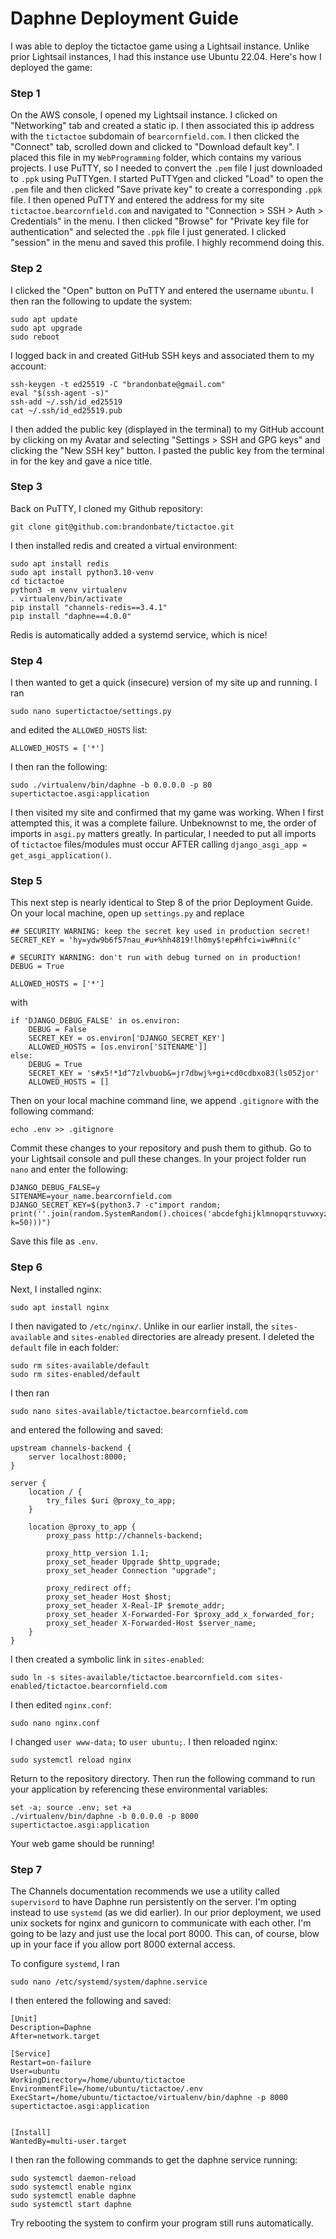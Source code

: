 # Daphne Deployment Guide

I was able to deploy the tictactoe game using a Lightsail instance.
Unlike prior Lightsail instances, I had this instance use Ubuntu 22.04.
Here's how I deployed the game:

### Step 1
On the AWS console, I opened my Lightsail instance. I clicked on "Networking" tab
and created a static ip. I then associated this ip address with the ```tictactoe``` subdomain of
```bearcornfield.com```. 
I then clicked the "Connect" tab, scrolled down and clicked to "Download default key".
I placed this file in my ```WebProgramming``` folder, which contains my various projects.
I use PuTTY, so I needed to convert the ```.pem``` file I just downloaded to ```.ppk``` using PuTTYgen.
I started PuTTYgen and clicked "Load" to open the ```.pem``` file and then clicked "Save private key"
to create a corresponding ```.ppk``` file.
I then opened PuTTY and entered the address for my site ```tictactoe.bearcornfield.com```
and navigated to "Connection > SSH > Auth > Credentials" in the menu.
I then clicked "Browse" for "Private key file for authentication" and selected the ```.ppk``` file I just generated.
I clicked "session" in the menu and saved this profile. I highly recommend doing this.

### Step 2
I clicked the "Open" button on PuTTY and entered the username ```ubuntu```.
I then ran the following to update the system:
```
sudo apt update
sudo apt upgrade
sudo reboot
```
I logged back in and created GitHub SSH keys and associated them to my account:
```
ssh-keygen -t ed25519 -C "brandonbate@gmail.com"
eval "$(ssh-agent -s)"
ssh-add ~/.ssh/id_ed25519
cat ~/.ssh/id_ed25519.pub
```
I then added the public key (displayed in the terminal) to my GitHub account by clicking
on my Avatar and selecting "Settings > SSH and GPG keys" and clicking the "New SSH key" button.
I pasted the public key from the terminal in for the key and gave a nice title.

### Step 3
Back on PuTTY, I cloned my Github repository:
```
git clone git@github.com:brandonbate/tictactoe.git
```
I then installed redis and created a virtual environment:
```
sudo apt install redis
sudo apt install python3.10-venv
cd tictactoe
python3 -m venv virtualenv
. virtualenv/bin/activate
pip install "channels-redis==3.4.1"
pip install "daphne==4.0.0"
```
Redis is automatically added a systemd service, which is nice!

### Step 4
I then wanted to get a quick (insecure) version of my site up and running.
I ran
```
sudo nano supertictactoe/settings.py
```
and edited the ```ALLOWED_HOSTS``` list:
```
ALLOWED_HOSTS = ['*']
```
I then ran the following:
```
sudo ./virtualenv/bin/daphne -b 0.0.0.0 -p 80 supertictactoe.asgi:application
```
I then visited my site and confirmed that my game was working.
When I first attempted this, it was a complete failure. Unbeknownst to me, the order of imports in ```asgi.py``` matters greatly.
In particular, I needed to put all imports of ```tictactoe``` files/modules must occur AFTER calling ```django_asgi_app = get_asgi_application()```.

### Step 5
This next step is nearly identical to Step 8 of the prior Deployment Guide.
On your local machine, open up ```settings.py``` and replace
```
## SECURITY WARNING: keep the secret key used in production secret!
SECRET_KEY = 'hy=ydw9b6f57nau_#u+%hh4819!lh0my$!ep#hfci=iw#hni(c'

# SECURITY WARNING: don't run with debug turned on in production!
DEBUG = True

ALLOWED_HOSTS = ['*']
```
with
```
if 'DJANGO_DEBUG_FALSE' in os.environ:
    DEBUG = False
    SECRET_KEY = os.environ['DJANGO_SECRET_KEY']
    ALLOWED_HOSTS = [os.environ['SITENAME']]
else:
    DEBUG = True
    SECRET_KEY = 's#x5!*1d^7zlvbuob&=jr7dbwj%+gi+cd0cdbxo83(ls052jor'
    ALLOWED_HOSTS = []
```
Then on your local machine command line, we append ```.gitignore``` with the following command:
```
echo .env >> .gitignore
```
Commit these changes to your repository and push them to github. Go to your Lightsail console and pull these changes.
In your project folder run ```nano``` and enter the following:
```
DJANGO_DEBUG_FALSE=y
SITENAME=your_name.bearcornfield.com
DJANGO_SECRET_KEY=$(python3.7 -c"import random; print(''.join(random.SystemRandom().choices('abcdefghijklmnopqrstuvwxyz0123456789', k=50)))")
```
Save this file as ```.env```.

### Step 6
Next, I installed nginx:
```
sudo apt install nginx
```
I then navigated to ```/etc/nginx/```. Unlike in our earlier install, the
```sites-available``` and ```sites-enabled``` directories are already present.
I deleted the ```default``` file in each folder:
```
sudo rm sites-available/default
sudo rm sites-enabled/default
```
I then ran
```
sudo nano sites-available/tictactoe.bearcornfield.com
```
and entered the following and saved:
```
upstream channels-backend {
    server localhost:8000;
}

server {
    location / {
        try_files $uri @proxy_to_app;
    }

    location @proxy_to_app {
        proxy_pass http://channels-backend;

        proxy_http_version 1.1;
        proxy_set_header Upgrade $http_upgrade;
        proxy_set_header Connection "upgrade";

        proxy_redirect off;
        proxy_set_header Host $host;
        proxy_set_header X-Real-IP $remote_addr;
        proxy_set_header X-Forwarded-For $proxy_add_x_forwarded_for;
        proxy_set_header X-Forwarded-Host $server_name;
    }
}

```
I then created a symbolic link in ```sites-enabled```:
```
sudo ln -s sites-available/tictactoe.bearcornfield.com sites-enabled/tictactoe.bearcornfield.com
```
I then edited ```nginx.conf```:
```
sudo nano nginx.conf
```
I changed ```user www-data;``` to ```user ubuntu;```.
I then reloaded nginx:
```
sudo systemctl reload nginx
```
Return to the repository directory.
Then run the following command to run your application by referencing these environmental variables:
```
set -a; source .env; set +a
./virtualenv/bin/daphne -b 0.0.0.0 -p 8000 supertictactoe.asgi:application
```
Your web game should be running!

### Step 7

The Channels documentation recommends we use a utility called ```supervisord``` to have Daphne run persistently on the server.
I'm opting instead to use ```systemd``` (as we did earlier). In our prior deployment, we used unix sockets for nginx and gunicorn
to communicate with each other. I'm going to be lazy and just use the local port 8000. This can, of course, blow up in your face
if you allow port 8000 external access.

To configure ```systemd```, I ran
```
sudo nano /etc/systemd/system/daphne.service
```
I then entered the following and saved:
```
[Unit]
Description=Daphne
After=network.target

[Service]
Restart=on-failure
User=ubuntu
WorkingDirectory=/home/ubuntu/tictactoe
EnvironmentFile=/home/ubuntu/tictactoe/.env
ExecStart=/home/ubuntu/tictactoe/virtualenv/bin/daphne -p 8000 supertictactoe.asgi:application


[Install]
WantedBy=multi-user.target
```
I then ran the following commands to get the daphne service running:
```
sudo systemctl daemon-reload
sudo systemctl enable nginx
sudo systemctl enable daphne
sudo systemctl start daphne
```
Try rebooting the system to confirm your program still runs automatically.
